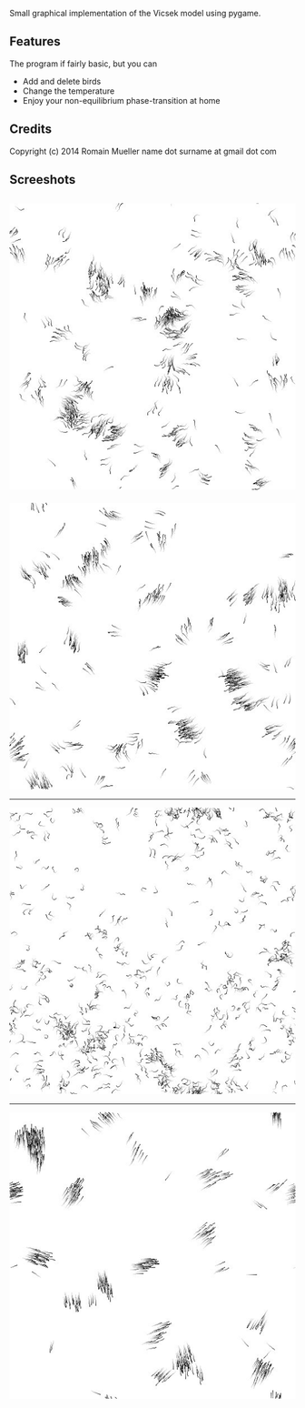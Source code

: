 Small graphical implementation of the Vicsek model using pygame.

Features
--------
The program if fairly basic, but you can
- Add and delete birds
- Change the temperature
- Enjoy your non-equilibrium phase-transition at home

Credits
-------
Copyright (c) 2014 Romain Mueller
name dot surname at gmail dot com


Screeshots
----------
![screenshot1](screenshot1.jpeg)
---
![screenshot2](screenshot2.jpeg)
***
![screenshot3](screenshot3.jpeg)
***
![screenshot4](screenshot4.jpeg)
